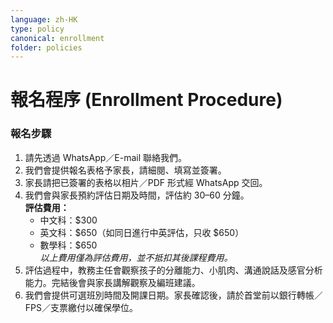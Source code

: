 ```yaml
---
language: zh-HK
type: policy
canonical: enrollment
folder: policies
---
```

# 報名程序 (Enrollment Procedure)

### 報名步驟
1. 請先透過 WhatsApp／E-mail 聯絡我們。  
2. 我們會提供報名表格予家長，請細閱、填寫並簽署。  
3. 家長請把已簽署的表格以相片／PDF 形式經 WhatsApp 交回。  
4. 我們會與家長預約評估日期及時間，評估約 30–60 分鐘。  
   **評估費用：**  
   - 中文科：$300  
   - 英文科：$650（如同日進行中英評估，只收 $650）  
   - 數學科：$650  
   *以上費用僅為評估費用，並不抵扣其後課程費用。*  
5. 評估過程中，教務主任會觀察孩子的分離能力、小肌肉、溝通說話及感官分析能力。完結後會與家長講解觀察及編班建議。  
6. 我們會提供可選班別時間及開課日期。家長確認後，請於首堂前以銀行轉帳／FPS／支票繳付以確保學位。
